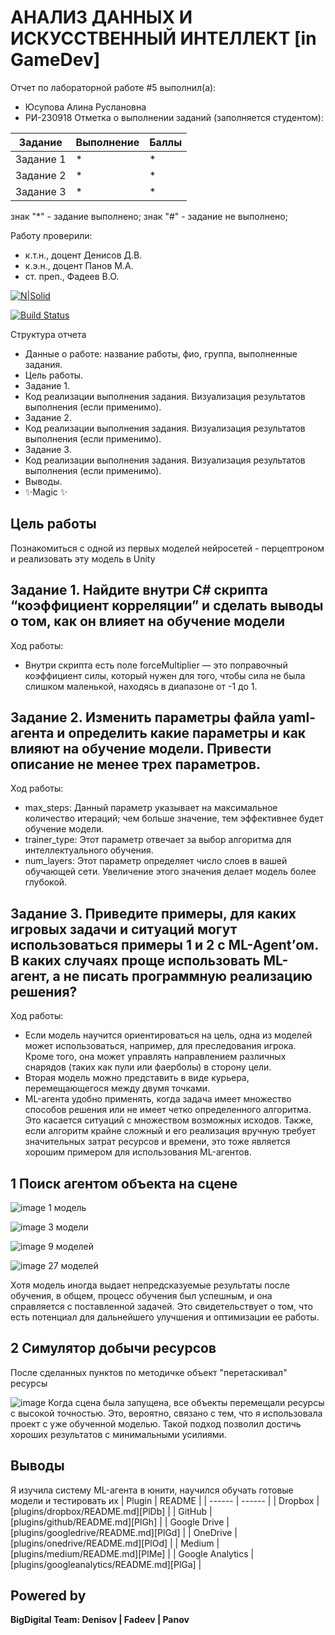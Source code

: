# АНАЛИЗ ДАННЫХ И ИСКУССТВЕННЫЙ ИНТЕЛЛЕКТ [in GameDev]
Отчет по лабораторной работе #5 выполнил(а):
- Юсупова Алина Руслановна
- РИ-230918
Отметка о выполнении заданий (заполняется студентом):

| Задание | Выполнение | Баллы |
| ------ | ------ | ------ |
| Задание 1 | * | * |
| Задание 2 | * | * |
| Задание 3 | * | * |

знак "*" - задание выполнено; знак "#" - задание не выполнено;

Работу проверили:
- к.т.н., доцент Денисов Д.В.
- к.э.н., доцент Панов М.А.
- ст. преп., Фадеев В.О.

[![N|Solid](https://cldup.com/dTxpPi9lDf.thumb.png)](https://nodesource.com/products/nsolid)

[![Build Status](https://travis-ci.org/joemccann/dillinger.svg?branch=master)](https://travis-ci.org/joemccann/dillinger)

Структура отчета

- Данные о работе: название работы, фио, группа, выполненные задания.
- Цель работы.
- Задание 1.
- Код реализации выполнения задания. Визуализация результатов выполнения (если применимо).
- Задание 2.
- Код реализации выполнения задания. Визуализация результатов выполнения (если применимо).
- Задание 3.
- Код реализации выполнения задания. Визуализация результатов выполнения (если применимо).
- Выводы.
- ✨Magic ✨

## Цель работы
Познакомиться с одной из первых моделей нейросетей - перцептроном и реализовать эту модель в Unity
## Задание 1. Найдите внутри C# скрипта “коэффициент корреляции” и сделать выводы о том, как он влияет на обучение модели
Ход работы:
- Внутри скрипта есть поле forceMultiplier — это поправочный коэффициент силы, который нужен для того, чтобы сила не была слишком маленькой, находясь в диапазоне от -1 до 1.

## Задание 2. Изменить параметры файла yaml-агента и определить какие параметры и как влияют на обучение модели. Привести описание не менее трех параметров.
Ход работы:
- max_steps: Данный параметр указывает на максимальное количество итераций; чем больше значение, тем эффективнее будет обучение модели.
- trainer_type: Этот параметр отвечает за выбор алгоритма для интеллектуального обучения.
- num_layers: Этот параметр определяет число слоев в вашей обучающей сети. Увеличение этого значения делает модель более глубокой.
  
## Задание 3. Приведите примеры, для каких игровых задачи и ситуаций могут использоваться примеры 1 и 2 с ML-Agent’ом. В каких случаях проще использовать ML-агент, а не писать программную реализацию решения?
Ход работы:
- Если модель научится ориентироваться на цель, одна из моделей может использоваться, например, для преследования игрока. Кроме того, она может управлять направлением различных снарядов (таких как пули или фаерболы) в сторону цели.
- Вторая модель можно представить в виде курьера, перемещающегося между двумя точками.
- ML-агента удобно применять, когда задача имеет множество способов решения или не имеет четко определенного алгоритма. Это касается ситуаций с множеством возможных исходов. Также, если алгоритм крайне сложный и его реализация вручную требует значительных затрат ресурсов и времени, это тоже является хорошим примером для использования ML-агентов.

## 1 Поиск агентом объекта на сцене

![image](https://github.com/alinaminignomi/WORKSHOPS/blob/main/W5z1.jpg)
1 модель

![image](https://github.com/alinaminignomi/WORKSHOPS/blob/main/W5z2.jpg)
3 модели

![image](https://github.com/alinaminignomi/WORKSHOPS/blob/main/W5z3.jpg)
9 моделей

![image](https://github.com/alinaminignomi/WORKSHOPS/blob/main/W5z4.jpg)
27 моделей


Хотя модель иногда выдает непредсказуемые результаты после обучения, в общем, процесс обучения был успешным, и она справляется с поставленной задачей. Это свидетельствует о том, что есть потенциал для дальнейшего улучшения и оптимизации ее работы.

## 2 Симулятор добычи ресурсов
После сделанных пунктов по методичке объект "перетаскивал" ресурсы

![image](https://github.com/alinaminignomi/WORKSHOPS/blob/main/W5z3.jpg)
Когда сцена была запущена, все объекты перемещали ресурсы с высокой точностью. Это, вероятно, связано с тем, что я использовала проект с уже обученной моделью. Такой подход позволил достичь хороших результатов с минимальными усилиями. 




## Выводы
Я изучила систему ML-агента в юнити, научился обучать готовые модели и тестировать их
| Plugin | README |
| ------ | ------ |
| Dropbox | [plugins/dropbox/README.md][PlDb] |
| GitHub | [plugins/github/README.md][PlGh] |
| Google Drive | [plugins/googledrive/README.md][PlGd] |
| OneDrive | [plugins/onedrive/README.md][PlOd] |
| Medium | [plugins/medium/README.md][PlMe] |
| Google Analytics | [plugins/googleanalytics/README.md][PlGa] |

## Powered by

**BigDigital Team: Denisov | Fadeev | Panov**
